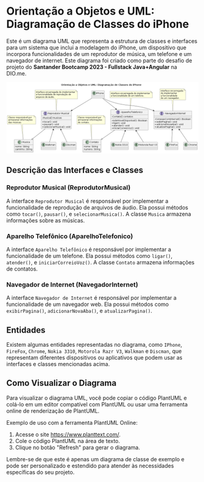 # Orientação a Objetos e UML: Diagramação de Classes do iPhone

Este é um diagrama UML que representa a estrutura de classes e interfaces para um sistema que inclui a modelagem do iPhone, um dispositivo que incorpora funcionalidades de um reprodutor de música, um telefone e um navegador de internet. Este diagrama foi criado como parte do desafio de projeto do **Santander Bootcamp 2023 - Fullstack Java+Angular** na DIO.me.

![iphone](https://raw.githubusercontent.com/jamesouza/Diagramacao-de-Classes-do-iPhone/master/iphone.png)


## Descrição das Interfaces e Classes

### Reprodutor Musical (ReprodutorMusical)

A interface `Reprodutor Musical` é responsável por implementar a funcionalidade de reprodução de arquivos de áudio. Ela possui métodos como `tocar()`, `pausar()`, e `selecionarMusica()`. A classe `Musica` armazena informações sobre as músicas.

### Aparelho Telefônico (AparelhoTelefonico)

A interface `Aparelho Telefônico` é responsável por implementar a funcionalidade de um telefone. Ela possui métodos como `ligar()`, `atender()`, e `iniciarCorreioVoz()`. A classe `Contato` armazena informações de contatos.

### Navegador de Internet (NavegadorInternet)

A interface `Navegador de Internet` é responsável por implementar a funcionalidade de um navegador web. Ela possui métodos como `exibirPagina()`, `adicionarNovaAba()`, e `atualizarPagina()`.

## Entidades

Existem algumas entidades representadas no diagrama, como `IPhone`, `FireFox`, `Chrome`, `Nokia 3310`, `Motorola Razr V3`, `Walkman` e `Discman`, que representam diferentes dispositivos ou aplicativos que podem usar as interfaces e classes mencionadas acima.

## Como Visualizar o Diagrama

Para visualizar o diagrama UML, você pode copiar o código PlantUML e colá-lo em um editor compatível com PlantUML ou usar uma ferramenta online de renderização de PlantUML.

Exemplo de uso com a ferramenta PlantUML Online:
1. Acesse o site https://www.planttext.com/.
2. Cole o código PlantUML na área de texto.
3. Clique no botão "Refresh" para gerar o diagrama.

Lembre-se de que este é apenas um diagrama de classe de exemplo e pode ser personalizado e estendido para atender às necessidades específicas do seu projeto.

